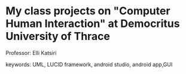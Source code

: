 # My class projects on "Computer Human Interaction" at Democritus University of Thrace
Professor: Elli Katsiri

keywords: UML, LUCID framework, android studio, android app,GUI
